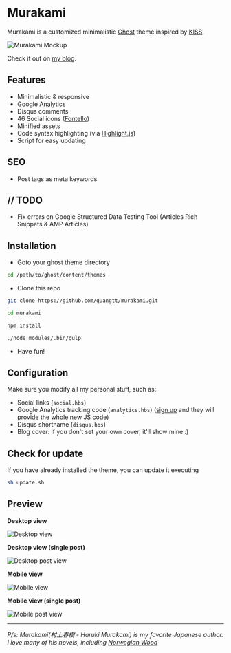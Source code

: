 # Murakami
Murakami is a customized minimalistic [Ghost](https://ghost.org/) theme inspired by
[KISS](https://github.com/calincru/KISS).

![Murakami Mockup](http://i.imgur.com/FNuEFEj.jpg)

Check it out on [my blog](http://quangteomedia.com).

## Features
- Minimalistic & responsive
- Google Analytics
- Disqus comments
- 46 Social icons ([Fontello](http://fontello.com))
- Minified assets
- Code syntax highlighting (via [Highlight.js](https://highlightjs.org/))
- Script for easy updating

## SEO
- Post tags as meta keywords
## // TODO
- Fix errors on Google Structured Data Testing Tool (Articles Rich Snippets & AMP Articles)

## Installation
* Goto your ghost theme directory

```bash
cd /path/to/ghost/content/themes
```

* Clone this repo

```bash
git clone https://github.com/quangtt/murakami.git
```
```bash
cd murakami
```
```bash
npm install
```
```bash
./node_modules/.bin/gulp
```

* Have fun!

## Configuration
Make sure you modify all my personal stuff, such as:
- Social links (`social.hbs`)
- Google Analytics tracking code (`analytics.hbs`) ([sign
  up](https://accounts.google.com/ServiceLogin?service=analytics&userexp=signup&hl=en)
  and they will provide the whole new JS code)
- Disqus shortname (`disqus.hbs`)
- Blog cover: if you don't set your own cover, it'll show mine :)

## Check for update

If you have already installed the theme, you can update it executing

```bash
sh update.sh
```

## Preview

**Desktop view**

![Desktop view](http://i.imgur.com/uPSWrxE.png)

**Desktop view (single post)**

![Desktop post view](http://i.imgur.com/RHsnxuM.png)

**Mobile view**

![Mobile view](http://i.imgur.com/crGgbQb.png)

**Mobile view (single post)**

![Mobile post view](http://i.imgur.com/nh4v29A.png)

___

*P/s: Murakami(村上春樹 - Haruki Murakami) is my favorite Japanese author.*
*I love many of his novels, including [Norwegian Wood](https://en.wikipedia.org/wiki/Norwegian_Wood_(novel))*
